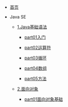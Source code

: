 <!-- docs/_sidebar.md -->

* [首页](/)


* Java SE
    * [1.Java基础语法](01/Java基础语法/README.md)

        * [part01入门](01/Java基础语法/part01入门/part01java基础语法.md)

        * [part02运算符](01/Java基础语法/part02运算符/part02Java基础语法.md)

        * [part03循环](01/Java基础语法/part03循环/part03switch&循环语句.md)

        * [part04数组](01/Java基础语法/part04数组/part04数组.md)

        * [part05方法](01/Java基础语法/part05方法/part05方法.md)

    * [2.面向对象](01/面向对象/)

        * [part01面向对象基础](01/面向对象/part01面向对象基础/part01面向对象基础.md)


